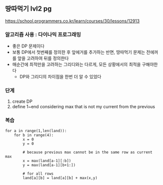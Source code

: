 ## 땅따먹기 lvl2 pg
https://school.programmers.co.kr/learn/courses/30/lessons/12913

### 알고리즘 사용 : 다이나믹 프로그래밍

- 좋은 DP 문제이다
- 보통 DP에서 첫번째를 정의한 후 앞에거를 추가하는 반면, 땅따먹기 문제는 전에꺼를 앞을 고려하여 뒤를 정의한다
- 매순간에 최적만을 고려하는 그리디와는 다르게, 모든 상황에서의 최적을 구해야한다
    - DP와 그리디의 차이점을 한번 더 알 수 있었다


### 단계
1. create DP
2. define 1~end considering max that is not my current from the previous


### 복습
```
for a in range(1,len(land)):
    for b in range(4):
        x = 0
        y = 0
        
        # because previous max cannot be in the same row as current max
        x = max(land[a-1][:b])
        y = max(land[a-1][b+1:])

        # for all rows
        land[a][b] = land[a][b] + max(x,y)

```